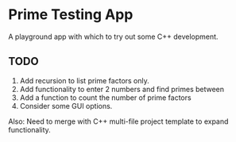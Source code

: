 # Prime Testing App

A playground app with which to try out some C++ development.

## TODO

1. Add recursion to list prime factors only.
2. Add functionality to enter 2 numbers and find primes between
3. Add a function to count the number of prime factors
4. Consider some GUI options.

Also: Need to merge with C++ multi-file project template to expand functionality.
